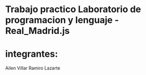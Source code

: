 # Trabajo practico Laboratorio de programacion y lenguaje - Real_Madrid.js
# integrantes:
Ailen Villar
Ramiro Lazarte


